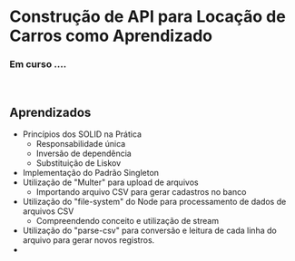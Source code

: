 # Construção de API para Locação de Carros como Aprendizado
### Em curso .... 

<br/>

## Aprendizados
- Princípios dos SOLID na Prática
  - Responsabilidade única
  - Inversão de dependência
  - Substituição de Liskov
- Implementação do Padrão Singleton
- Utilização de "Multer" para upload de arquivos
  - Importando arquivo CSV para gerar cadastros no banco
- Utilização do "file-system" do Node para processamento de dados de arquivos CSV
  - Compreendendo conceito e utilização de stream
- Utilização do "parse-csv" para conversão e leitura de cada linha do arquivo para gerar novos registros.
- 

